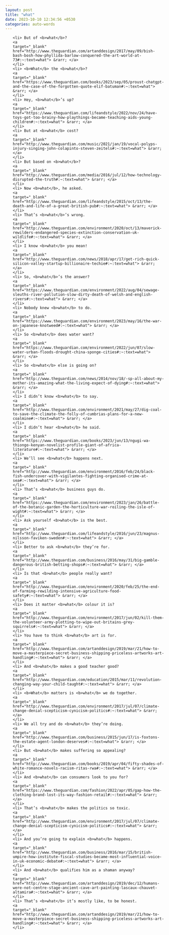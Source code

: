 ```yaml
---
layout: post
title: "what"
date: 2023-10-10 12:34:56 +0530
categories: auto-words
---
```

<ol>

    <li> But of <b>what</b>?
    <a 
    target="_blank" 
    href="http://www.theguardian.com/artanddesign/2017/may/09/bish-bash-bosh-how-phyllida-barlow-conquered-the-art-world-at-73#:~:text=what"> &rarr; </a>
    </li>
    <li> <b>What</b> the <b>what</b>?
    <a 
    target="_blank" 
    href="https://www.theguardian.com/books/2023/sep/05/proust-chatgpt-and-the-case-of-the-forgotten-quote-elif-batuman#:~:text=what"> &rarr; </a>
    </li>
    <li> Hey, <b>what</b>’s up?
    <a 
    target="_blank" 
    href="https://www.theguardian.com/lifeandstyle/2022/nov/24/have-toys-got-too-brainy-how-playthings-became-teaching-aids-young-children#:~:text=what"> &rarr; </a>
    </li>
    <li> But at <b>what</b> cost?
    <a 
    target="_blank" 
    href="http://www.theguardian.com/music/2021/jan/19/vocal-polyps-injury-singing-john-colapinto-steven-zeitels#:~:text=what"> &rarr; </a>
    </li>
    <li> But based on <b>what</b>?
    <a 
    target="_blank" 
    href="http://www.theguardian.com/media/2016/jul/12/how-technology-disrupted-the-truth#:~:text=what"> &rarr; </a>
    </li>
    <li> Now <b>what</b>, he asked.
    <a 
    target="_blank" 
    href="http://www.theguardian.com/lifeandstyle/2015/oct/13/the-death-and-life-of-a-great-british-pub#:~:text=what"> &rarr; </a>
    </li>
    <li> That’s <b>what</b>’s wrong.
    <a 
    target="_blank" 
    href="http://www.theguardian.com/environment/2020/oct/13/maverick-rewilders-endangered-species-extinction-conservation-uk-wildlife#:~:text=what"> &rarr; </a>
    </li>
    <li> I know <b>what</b> you mean!
    <a 
    target="_blank" 
    href="http://www.theguardian.com/news/2018/apr/17/get-rich-quick-silicon-valley-startup-billionaire-techie#:~:text=what"> &rarr; </a>
    </li>
    <li> So, <b>what</b>’s the answer?
    <a 
    target="_blank" 
    href="https://www.theguardian.com/environment/2022/aug/04/sewage-sleuths-river-pollution-slow-dirty-death-of-welsh-and-english-rivers#:~:text=what"> &rarr; </a>
    </li>
    <li> Nobody knew <b>what</b> to do.
    <a 
    target="_blank" 
    href="https://www.theguardian.com/environment/2023/may/16/the-war-on-japanese-knotweed#:~:text=what"> &rarr; </a>
    </li>
    <li> So <b>what</b> does water want?
    <a 
    target="_blank" 
    href="https://www.theguardian.com/environment/2022/jun/07/slow-water-urban-floods-drought-china-sponge-cities#:~:text=what"> &rarr; </a>
    </li>
    <li> So <b>what</b> else is going on?
    <a 
    target="_blank" 
    href="http://www.theguardian.com/news/2014/nov/18/-sp-all-about-my-mother-its-amazing-what-the-living-expect-of-dying#:~:text=what"> &rarr; </a>
    </li>
    <li> I didn’t know <b>what</b> to say.
    <a 
    target="_blank" 
    href="http://www.theguardian.com/environment/2021/may/27/dig-coal-to-save-the-climate-the-folly-of-cumbrias-plans-for-a-new-coalmine#:~:text=what"> &rarr; </a>
    </li>
    <li> I didn’t hear <b>what</b> he said.
    <a 
    target="_blank" 
    href="https://www.theguardian.com/books/2023/jun/13/ngugi-wa-thiongo-kenyan-novelist-profile-giant-of-africa-literature#:~:text=what"> &rarr; </a>
    </li>
    <li> We’ll see <b>what</b> happens next.
    <a 
    target="_blank" 
    href="http://www.theguardian.com/environment/2016/feb/24/black-fish-undercover-with-vigilantes-fighting-organised-crime-at-sea#:~:text=what"> &rarr; </a>
    </li>
    <li> That’s <b>what</b> business guys do.
    <a 
    target="_blank" 
    href="https://www.theguardian.com/environment/2023/jan/26/battle-of-the-botanic-garden-the-horticulture-war-roiling-the-isle-of-wight#:~:text=what"> &rarr; </a>
    </li>
    <li> Ask yourself <b>what</b> is the best.
    <a 
    target="_blank" 
    href="http://www.theguardian.com/lifeandstyle/2016/jun/23/magnus-nilsson-faviken-sweden#:~:text=what"> &rarr; </a>
    </li>
    <li> Better to ask <b>what</b> they’re for.
    <a 
    target="_blank" 
    href="http://www.theguardian.com/business/2016/may/31/big-gamble-dangerous-british-betting-shops#:~:text=what"> &rarr; </a>
    </li>
    <li> Is that <b>what</b> people really want?
    <a 
    target="_blank" 
    href="http://www.theguardian.com/environment/2020/feb/25/the-end-of-farming-rewilding-intensive-agriculture-food-safety#:~:text=what"> &rarr; </a>
    </li>
    <li> Does it matter <b>what</b> colour it is?
    <a 
    target="_blank" 
    href="http://www.theguardian.com/environment/2017/jun/02/kill-them-the-volunteer-army-plotting-to-wipe-out-britains-grey-squirrels#:~:text=what"> &rarr; </a>
    </li>
    <li> You have to think <b>what</b> art is for.
    <a 
    target="_blank" 
    href="http://www.theguardian.com/artanddesign/2019/mar/21/how-to-move-a-masterpiece-secret-business-shipping-priceless-artworks-art-handling#:~:text=what"> &rarr; </a>
    </li>
    <li> And <b>what</b> makes a good teacher good?
    <a 
    target="_blank" 
    href="http://www.theguardian.com/education/2015/mar/11/revolution-changing-way-your-child-taught#:~:text=what"> &rarr; </a>
    </li>
    <li> <b>What</b> matters is <b>what</b> we do together.
    <a 
    target="_blank" 
    href="http://www.theguardian.com/environment/2017/jul/07/climate-change-denial-scepticism-cynicism-politics#:~:text=what"> &rarr; </a>
    </li>
    <li> We all try and do <b>what</b> they’re doing.
    <a 
    target="_blank" 
    href="http://www.theguardian.com/business/2015/jun/17/is-foxtons-the-estate-agent-london-deserves#:~:text=what"> &rarr; </a>
    </li>
    <li> But <b>what</b> makes suffering so appealing?
    <a 
    target="_blank" 
    href="http://www.theguardian.com/books/2019/apr/04/fifty-shades-of-white-romance-novels-racism-ritas-rwa#:~:text=what"> &rarr; </a>
    </li>
    <li> And <b>what</b> can consumers look to you for?
    <a 
    target="_blank" 
    href="https://www.theguardian.com/fashion/2022/apr/05/gap-how-the-clothing-brand-lost-its-way-fashion-retail#:~:text=what"> &rarr; </a>
    </li>
    <li> That’s <b>what</b> makes the politics so toxic.
    <a 
    target="_blank" 
    href="http://www.theguardian.com/environment/2017/jul/07/climate-change-denial-scepticism-cynicism-politics#:~:text=what"> &rarr; </a>
    </li>
    <li> And you’re going to explain <b>what</b> happens.
    <a 
    target="_blank" 
    href="http://www.theguardian.com/business/2016/mar/15/british-umpire-how-institute-fiscal-studies-became-most-influential-voice-in-uk-economic-debate#:~:text=what"> &rarr; </a>
    </li>
    <li> And <b>what</b> qualifies him as a shaman anyway?
    <a 
    target="_blank" 
    href="http://www.theguardian.com/artanddesign/2019/dec/12/humans-were-not-centre-stage-ancient-cave-art-painting-lascaux-chauvet-altamira#:~:text=what"> &rarr; </a>
    </li>
    <li> That’s <b>what</b> it’s mostly like, to be honest.
    <a 
    target="_blank" 
    href="http://www.theguardian.com/artanddesign/2019/mar/21/how-to-move-a-masterpiece-secret-business-shipping-priceless-artworks-art-handling#:~:text=what"> &rarr; </a>
    </li>